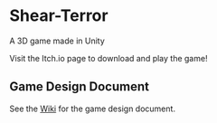 # Shear-Terror
A 3D game made in Unity

Visit the Itch.io page to download and play the game! 

## Game Design Document

See the [Wiki](https://github.com/bcout/Shear-Terror/wiki) for the game design document.
